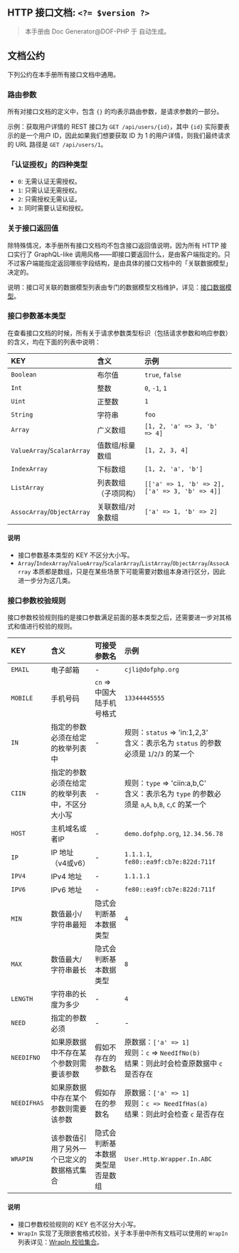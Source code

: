 <!-- toc -->

## HTTP 接口文档: `<?= $version ?>`

> 本手册由 Doc Generator@DOF-PHP 于 <?= fdate(null, 'T Y/m/d H:i:s') ?> 自动生成。

## 文档公约

下列公约在本手册所有接口文档中通用。

### 路由参数

所有对接口文档的定义中，包含 `{}` 的均表示路由参数，是请求参数的一部分。

示例：获取用户详情的 REST 接口为 `GET /api/users/{id}`，其中 `{id}` 实际要表示的是一个用户 ID，因此如果我们想要获取 ID 为 1 的用户详情，则我们最终请求的 URL 路径是 `GET /api/users/1`。

### 「认证授权」的四种类型

- `0`: 无需认证无需授权。
- `1`: 只需认证无需授权。
- `2`: 只需授权无需认证。
- `3`: 同时需要认证和授权。

### 关于接口返回值

除特殊情况，本手册所有接口文档均不包含接口返回值说明，因为所有 HTTP 接口实行了 GraphQL-like 调用风格——即接口要返回什么，是由客户端指定的。只不过客户端能指定返回哪些字段结构，是由具体的接口文档中的「关联数据模型」决定的。

说明：接口可关联的数据模型列表由专门的数据模型文档维护，详见：<a href="javascript:goDofDocVersion('_model')">接口数据模型</a>。

### 接口参数基本类型

在查看接口文档的时候，所有关于请求参数类型标识（包括请求参数和响应参数）的含义，均在下面的列表中说明：

| KEY | 含义 | 示例 |
| :--- | :--- | :--- |
| `Boolean` | 布尔值 | `true`, `false` |
| `Int` | 整数 | `0`, `-1`, `1` |
| `Uint` | 正整数 | `1` |
| `String` | 字符串 | `foo` |
| `Array` | 广义数组 | `[1, 2, 'a' => 3, 'b' => 4]` |
| `ValueArray`/`ScalarArray` | 值数组/标量数组 | `[1, 2, 3, 4]` |
| `IndexArray` | 下标数组 | `[1, 2, 'a', 'b']` |
| `ListArray` | 列表数组（子项同构） | `[['a' => 1, 'b' => 2], ['a' => 3, 'b' => 4]]` |
| `AssocArray`/`ObjectArray` | 关联数组/对象数组 | `['a' => 1, 'b' => 2]` |

#### 说明

- 接口参数基本类型的 KEY 不区分大小写。
- `Array`/`IndexArray`/`ValueArray`/`ScalarArray`/`ListArray`/`ObjectArray`/`AssocArray` 本质都是数组，只是在某些场景下可能需要对数组本身进行区分，因此进一步分为这几类。

### 接口参数校验规则

接口参数校验规则指的是接口参数满足前面的基本类型之后，还需要进一步对其格式和值进行校验的规则。

| KEY | 含义 | 可接受参数名 | 示例 |
| :--- | :--- | :--- | :--- |
| `EMAIL` | 电子邮箱 | - | `cjli@dofphp.org` |
| `MOBILE` | 手机号码 | `cn` => 中国大陆手机号格式 | `13344445555` |
| `IN` | 指定的参数必须在给定的枚举列表中 | - | 规则：`status` => 'in:1,2,3'<br>含义：表示名为 `status` 的参数必须是 `1`/`2`/`3` 的某一个|
| `CIIN` | 指定的参数必须在给定的枚举列表中，不区分大小写 | - | 规则：`type` => 'ciin:a,b,C'<br>含义：表示名为 `type` 的参数必须是 `a`,`A`, `b`,`B`, `c`,`C` 的某一个|
| `HOST` | 主机域名或者IP | - | `demo.dofphp.org`, `12.34.56.78` |
| `IP` | IP 地址（v4或v6） | - | `1.1.1.1`, `fe80::ea9f:cb7e:822d:711f` |
| `IPV4` | IPv4 地址 | - | `1.1.1.1` |
| `IPV6` | IPv6 地址 | - | `fe80::ea9f:cb7e:822d:711f` |
| `MIN` | 数值最小/字符串最短 | 隐式会判断基本数据类型 | `4` |
| `MAX` | 数值最大/字符串最长 | 隐式会判断基本数据类型 | `8` |
| `LENGTH` | 字符串的长度为多少 | - | `4` |
| `NEED` | 指定的参数必须 | - | - |
| `NEEDIFNO` | 如果原数据中不存在某个参数则需要该参数 | 假如不存在的参数名 | 原数据：`['a' => 1]`<br>规则：`c` => `NeedIfNo(b)`<br>结果：则此时会检查原数据中 `c` 是否存在 |
| `NEEDIFHAS` | 如果原数据中存在某个参数则需要该参数 | 假如存在的参数名 | 原数据：`['a' => 1]`<br>规则：`c => NeedIfHas(a)`<br>结果：则此时会检查 `c` 是否存在 |
| `WRAPIN` | 该参数值引用了另外一个已定义的数据格式集合 | 隐式会判断基本数据类型是否是数组 | `User.Http.Wrapper.In.ABC` |

#### 说明

- 接口参数校验规则的 KEY 也不区分大小写。
- `WrapIn` 实现了无限嵌套格式校验，关于本手册中所有文档可以使用的 `WrapIn` 列表详见：<a href="javascript:goDofDocVersion('_wrapin')">WrapIn 校验集合</a>。

<script>
function goDofDocVersion(version) {
    let url = new URL(window.location.href)
    window.location.href = url.origin + '/' + version
}
</script>